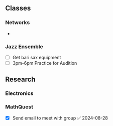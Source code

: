 ## Classes

### Networks
- 

### Jazz Ensemble
- [ ] Get bari sax equipment
- [ ] 3pm-6pm Practice for Audition

## Research

### Electronics

### MathQuest
- [x] Send email to meet with group ✅ 2024-08-28